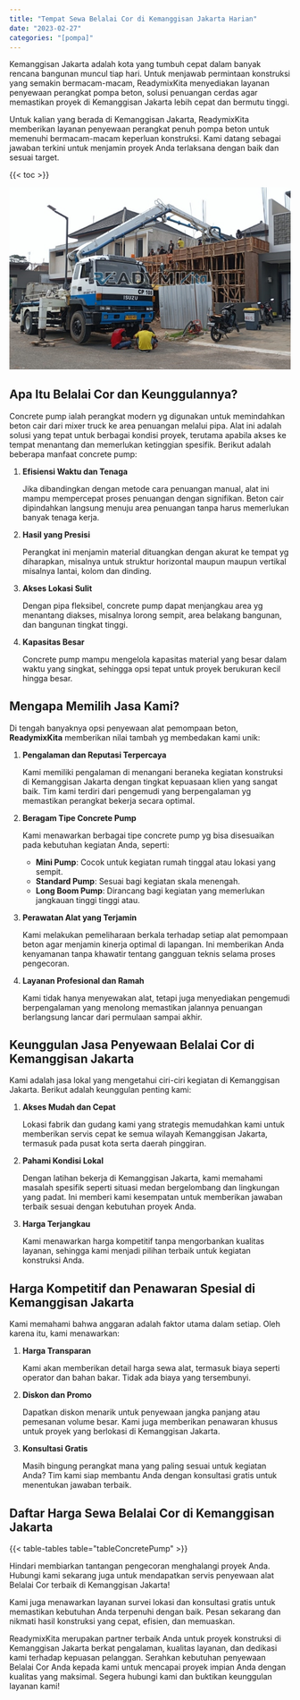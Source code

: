```yaml
---
title: "Tempat Sewa Belalai Cor di Kemanggisan Jakarta Harian"
date: "2023-02-27"
categories: "[pompa]"
---
```


Kemanggisan Jakarta adalah kota yang tumbuh cepat dalam banyak rencana bangunan muncul tiap hari. Untuk menjawab permintaan konstruksi yang semakin bermacam-macam, ReadymixKita menyediakan layanan penyewaan perangkat pompa beton, solusi penuangan cerdas agar memastikan proyek di Kemanggisan Jakarta lebih cepat dan bermutu tinggi.

Untuk kalian yang berada di Kemanggisan Jakarta, ReadymixKita memberikan layanan penyewaan perangkat penuh pompa beton untuk memenuhi bermacam-macam keperluan konstruksi. Kami datang sebagai jawaban terkini untuk menjamin proyek Anda terlaksana dengan baik dan sesuai target.

{{< toc >}}

![Tempat Sewa Belalai Cor di Kemanggisan Jakarta Harian](/images/pompa/sewa-pompa-02.jpg)

## Apa Itu Belalai Cor dan Keunggulannya?

Concrete pump ialah perangkat modern yg digunakan untuk memindahkan beton cair dari mixer truck ke area penuangan melalui pipa. Alat ini adalah solusi yang tepat untuk berbagai kondisi proyek, terutama apabila akses ke tempat menantang dan memerlukan ketinggian spesifik. Berikut adalah beberapa manfaat concrete pump:

1. **Efisiensi Waktu dan Tenaga**

   Jika dibandingkan dengan metode cara penuangan manual, alat ini mampu mempercepat proses penuangan dengan signifikan. Beton cair dipindahkan langsung menuju area penuangan tanpa harus memerlukan banyak tenaga kerja.

2. **Hasil yang Presisi**

   Perangkat ini menjamin material dituangkan dengan akurat ke tempat yg diharapkan, misalnya untuk struktur horizontal maupun maupun vertikal misalnya lantai, kolom dan dinding.

3. **Akses Lokasi Sulit**

   Dengan pipa fleksibel, concrete pump dapat menjangkau area yg menantang diakses, misalnya lorong sempit, area belakang bangunan, dan bangunan tingkat tinggi.

4. **Kapasitas Besar**

   Concrete pump mampu mengelola kapasitas material yang besar dalam waktu yang singkat, sehingga opsi tepat untuk proyek berukuran kecil hingga besar.

## Mengapa Memilih Jasa Kami?

Di tengah banyaknya opsi penyewaan alat pemompaan beton, **ReadymixKita** memberikan nilai tambah yg membedakan kami unik:

1. **Pengalaman dan Reputasi Terpercaya**

   Kami memiliki pengalaman di menangani beraneka kegiatan konstruksi di Kemanggisan Jakarta dengan tingkat kepuasaan klien yang sangat baik. Tim kami terdiri dari pengemudi yang berpengalaman yg memastikan perangkat bekerja secara optimal.

2. **Beragam Tipe Concrete Pump**

   Kami menawarkan berbagai tipe concrete pump yg bisa disesuaikan pada kebutuhan kegiatan Anda, seperti:
   - **Mini Pump**: Cocok untuk kegiatan rumah tinggal atau lokasi yang sempit.
   - **Standard Pump**: Sesuai bagi kegiatan skala menengah.
   - **Long Boom Pump**: Dirancang bagi kegiatan yang memerlukan jangkauan tinggi tinggi atau.

3. **Perawatan Alat yang Terjamin**

   Kami melakukan pemeliharaan berkala terhadap setiap alat pemompaan beton agar menjamin kinerja optimal di lapangan. Ini memberikan Anda kenyamanan tanpa khawatir tentang gangguan teknis selama proses pengecoran.

4. **Layanan Profesional dan Ramah**

   Kami tidak hanya menyewakan alat, tetapi juga menyediakan pengemudi berpengalaman yang menolong memastikan jalannya penuangan berlangsung lancar dari permulaan sampai akhir.

## Keunggulan Jasa Penyewaan Belalai Cor di Kemanggisan Jakarta

Kami adalah jasa lokal yang mengetahui ciri-ciri kegiatan di Kemanggisan Jakarta. Berikut adalah keunggulan penting kami:

1. **Akses Mudah dan Cepat**

   Lokasi fabrik dan gudang kami yang strategis memudahkan kami untuk memberikan servis cepat ke semua wilayah Kemanggisan Jakarta, termasuk pada pusat kota serta daerah pinggiran.

2. **Pahami Kondisi Lokal**

   Dengan latihan bekerja di Kemanggisan Jakarta, kami memahami masalah spesifik seperti situasi medan bergelombang dan lingkungan yang padat. Ini memberi kami kesempatan untuk memberikan jawaban terbaik sesuai dengan kebutuhan proyek Anda.

3. **Harga Terjangkau**

   Kami menawarkan harga kompetitif tanpa mengorbankan kualitas layanan, sehingga kami menjadi pilihan terbaik untuk kegiatan konstruksi Anda.

## Harga Kompetitif dan Penawaran Spesial di Kemanggisan Jakarta

Kami memahami bahwa anggaran adalah faktor utama dalam setiap. Oleh karena itu, kami menawarkan:

1. **Harga Transparan**

   Kami akan memberikan detail harga sewa alat, termasuk biaya seperti operator dan bahan bakar. Tidak ada biaya yang tersembunyi.

2. **Diskon dan Promo**

   Dapatkan diskon menarik untuk penyewaan jangka panjang atau pemesanan volume besar. Kami juga memberikan penawaran khusus untuk proyek yang berlokasi di Kemanggisan Jakarta.

3. **Konsultasi Gratis**

   Masih bingung perangkat mana yang paling sesuai untuk kegiatan Anda? Tim kami siap membantu Anda dengan konsultasi gratis untuk menentukan jawaban terbaik.

## Daftar Harga Sewa Belalai Cor di Kemanggisan Jakarta

{{< table-tables table="tableConcretePump" >}}

Hindari membiarkan tantangan pengecoran menghalangi proyek Anda. Hubungi kami sekarang juga untuk mendapatkan servis penyewaan alat Belalai Cor terbaik di Kemanggisan Jakarta!

Kami juga menawarkan layanan survei lokasi dan konsultasi gratis untuk memastikan kebutuhan Anda terpenuhi dengan baik. Pesan sekarang dan nikmati hasil konstruksi yang cepat, efisien, dan memuaskan.

ReadymixKita merupakan partner terbaik Anda untuk proyek konstruksi di Kemanggisan Jakarta berkat pengalaman, kualitas layanan, dan dedikasi kami terhadap kepuasan pelanggan. Serahkan kebutuhan penyewaan Belalai Cor Anda kepada kami untuk mencapai proyek impian Anda dengan kualitas yang maksimal. Segera hubungi kami dan buktikan keunggulan layanan kami!